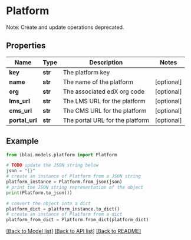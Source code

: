 # Platform

Note: Create and update operations deprecated.

## Properties

Name | Type | Description | Notes
------------ | ------------- | ------------- | -------------
**key** | **str** | The platform key | 
**name** | **str** | The name of the platform | [optional] 
**org** | **str** | The associated edX org code | [optional] 
**lms_url** | **str** | The LMS URL for the platform | [optional] 
**cms_url** | **str** | The CMS URL for the platform | [optional] 
**portal_url** | **str** | The portal URL for the platform | [optional] 

## Example

```python
from iblai.models.platform import Platform

# TODO update the JSON string below
json = "{}"
# create an instance of Platform from a JSON string
platform_instance = Platform.from_json(json)
# print the JSON string representation of the object
print(Platform.to_json())

# convert the object into a dict
platform_dict = platform_instance.to_dict()
# create an instance of Platform from a dict
platform_from_dict = Platform.from_dict(platform_dict)
```
[[Back to Model list]](../README.md#documentation-for-models) [[Back to API list]](../README.md#documentation-for-api-endpoints) [[Back to README]](../README.md)


